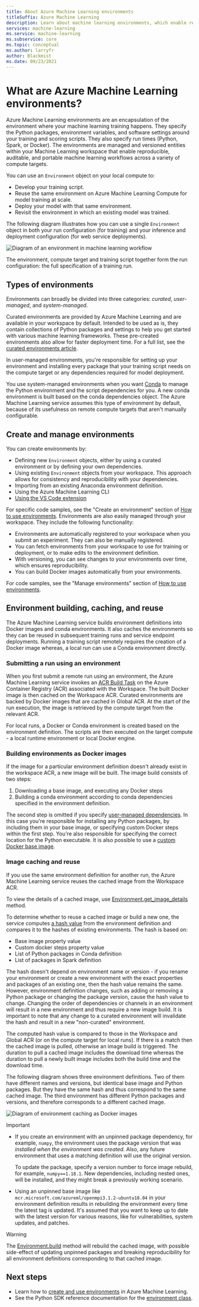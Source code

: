 ```yaml
---
title: About Azure Machine Learning environments
titleSuffix: Azure Machine Learning
description: Learn about machine learning environments, which enable reproducible, auditable, & portable machine learning dependency definitions for various compute targets.
services: machine-learning
ms.service: machine-learning
ms.subservice: core
ms.topic: conceptual
ms.author: larryfr
author: Blackmist
ms.date: 09/23/2021
---
```


# What are Azure Machine Learning environments?

Azure Machine Learning environments are an encapsulation of the environment where your machine learning training happens. They specify the Python packages, environment variables, and software settings around your training and scoring scripts. They also specify run times (Python, Spark, or Docker). The environments are managed and versioned entities within your Machine Learning workspace that enable reproducible, auditable, and portable machine learning workflows across a variety of compute targets.

You can use an `Environment` object on your local compute to:
* Develop your training script.
* Reuse the same environment on Azure Machine Learning Compute for model training at scale.
* Deploy your model with that same environment.
* Revisit the environment in which an existing model was trained.

The following diagram illustrates how you can use a single `Environment` object in both your run configuration (for training) and your inference and deployment configuration (for web service deployments).

![Diagram of an environment in machine learning workflow](./media/concept-environments/ml-environment.png)

The environment, compute target and training script together form the run configuration: the full specification of a training run.

## Types of environments

Environments can broadly be divided into three categories: *curated*, *user-managed*, and *system-managed*.

Curated environments are provided by Azure Machine Learning and are available in your workspace by default. Intended to be used as is, they contain collections of Python packages and settings to help you get started with various machine learning frameworks. These pre-created environments also allow for faster deployment time. For a full list, see the [curated environments article](resource-curated-environments.md).

In user-managed environments, you're responsible for setting up your environment and installing every package that your training script needs on the compute target or any dependencies required for model deployment.

You use system-managed environments when you want [Conda](https://conda.io/docs/) to manage the Python environment and the script dependencies for you. A new conda environment is built based on the conda dependencies object. The Azure Machine Learning service assumes this type of environment by default, because of its usefulness on remote compute targets that aren't manually configurable.

## Create and manage environments

You can create environments by:

* Defining new `Environment` objects, either by using a curated environment or by defining your own dependencies.
* Using existing `Environment` objects from your workspace. This approach allows for consistency and reproducibility with your dependencies.
* Importing from an existing Anaconda environment definition.
* Using the Azure Machine Learning CLI
* [Using the VS Code extension](how-to-manage-resources-vscode.md#create-environment)

For specific code samples, see the "Create an environment" section of [How to use environments](how-to-use-environments.md#create-an-environment). Environments are also easily managed through your workspace. They include the following functionality:

* Environments are automatically registered to your workspace when you submit an experiment. They can also be manually registered.
* You can fetch environments from your workspace to use for training or deployment, or to make edits to the environment definition.
* With versioning, you can see changes to your environments over time, which ensures reproducibility.
* You can build Docker images automatically from your environments.

For code samples, see the "Manage environments" section of [How to use environments](how-to-use-environments.md#manage-environments).

## Environment building, caching, and reuse

The Azure Machine Learning service builds environment definitions into Docker images and conda environments. It also caches the environments so they can be reused in subsequent training runs and service endpoint deployments. Running a training script remotely requires the creation of a Docker image whereas, a local run can use a Conda environment directly. 

### Submitting a run using an environment

When you first submit a remote run using an environment, the Azure Machine Learning service invokes an [ACR Build Task](../container-registry/container-registry-tasks-overview.md) on the Azure Container Registry (ACR) associated with the Workspace. The built Docker image is then cached on the Workspace ACR. Curated environments are backed by Docker images that are cached in Global ACR. At the start of the run execution, the image is retrieved by the compute target from the relevant ACR.

For local runs, a Docker or Conda environment is created based on the environment definition. The scripts are then executed on the target compute - a local runtime environment or local Docker engine.

### Building environments as Docker images

If the image for a particular environment definition doesn't already exist in the workspace ACR, a new image will be built. The image build consists of two steps:

 1. Downloading a base image, and executing any Docker steps
 2. Building a conda environment according to conda dependencies specified in the environment definition.

The second step is omitted if you specify [user-managed dependencies](/python/api/azureml-core/azureml.core.environment.pythonsection). In this case you're responsible for installing any Python packages, by including them in your base image, or specifying custom Docker steps within the first step. You're also responsible for specifying the correct location for the Python executable. It is also possible to use a [custom Docker base image](./how-to-deploy-custom-container.md).

### Image caching and reuse

If you use the same environment definition for another run, the Azure Machine Learning service reuses the cached image from the Workspace ACR. 

To view the details of a cached image, use [Environment.get_image_details](/python/api/azureml-core/azureml.core.environment.environment#get-image-details-workspace-) method.

To determine whether to reuse a cached image or build a new one, the service computes [a hash value](https://en.wikipedia.org/wiki/Hash_table) from the environment definition and compares it to the hashes of existing environments. The hash is based on:
 
 * Base image property value
 * Custom docker steps property value
 * List of Python packages in Conda definition
 * List of packages in Spark definition 

The hash doesn't depend on environment name or version -  if you rename your environment or create a new environment with the exact properties and packages of an existing one, then the hash value remains the same. However, environment definition changes, such as adding or removing a Python package or changing the package version, cause the hash value to change. Changing the order of dependencies or channels in an environment will result in a new environment and thus require a new image build. It is important to note that any change to a curated environment will invalidate the hash and result in a new "non-curated" environment.

The computed hash value is compared to those in the Workspace and Global ACR (or on the compute target for local runs). If there is a match then the cached image is pulled, otherwise an image build is triggered. The duration to pull a cached image includes the download time whereas the duration to pull a newly built image includes both the build time and the download time. 

The following diagram shows three environment definitions. Two of them have different names and versions, but identical base image and Python packages. But they have the same hash and thus correspond to the same cached image. The third environment has different Python packages and versions, and therefore corresponds to a different cached image.

![Diagram of environment caching as Docker images](./media/concept-environments/environment-caching.png)

>[!IMPORTANT]
> * If you create an environment with an unpinned package dependency, for example, `numpy`, the environment uses the package version that was *installed when the environment was created*. Also, any future environment that uses a matching definition will use the original version. 
>
>   To update the package, specify a version number to force image rebuild, for example, `numpy==1.18.1`. New dependencies, including nested ones, will be installed, and they might break a previously working scenario.
>
> * Using an unpinned base image like `mcr.microsoft.com/azureml/openmpi3.1.2-ubuntu18.04` in your environment definition results in rebuilding the environment every time the latest tag is updated. It's assumed that you want to keep up to date with the latest version for various reasons, like for vulnerabilities, system updates, and patches. 

> [!WARNING]
>  The [Environment.build](/python/api/azureml-core/azureml.core.environment.environment#build-workspace--image-build-compute-none-) method will rebuild the cached image, with possible side-effect of updating unpinned packages and breaking reproducibility for all environment definitions corresponding to that cached image.

## Next steps

* Learn how to [create and use environments](how-to-use-environments.md) in Azure Machine Learning.
* See the Python SDK reference documentation for the [environment class](/python/api/azureml-core/azureml.core.environment%28class%29).
